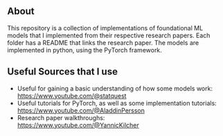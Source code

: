 ## About
This repository is a collection of implementations of foundational ML models that I implemented from their respective research papers. Each folder has a README that links the research paper.
The models are implemented in python, using the PyTorch framework. 

## Useful Sources that I use
- Useful for gaining a basic understanding of how some models work: https://www.youtube.com/@statquest
- Useful tutorials for PyTorch, as well as some implementation tutorials: https://www.youtube.com/@AladdinPersson
- Research paper walkthroughs: https://www.youtube.com/@YannicKilcher
